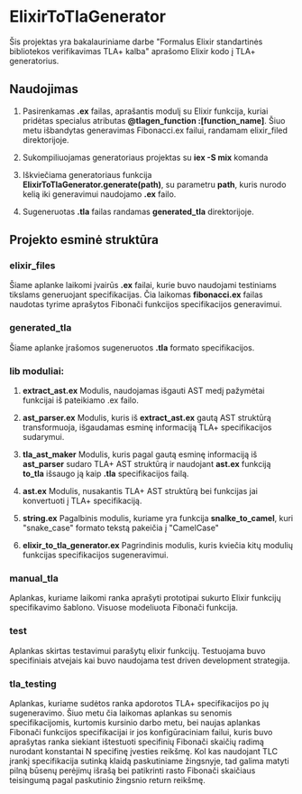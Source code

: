 # ElixirToTlaGenerator

Šis projektas yra bakalauriniame darbe "Formalus Elixir standartinės bibliotekos verifikavimas TLA+ kalba" aprašomo Elixir kodo į TLA+ generatorius. 

## Naudojimas
1. Pasirenkamas **.ex** failas, aprašantis modulį su Elixir funkcija, kuriai pridėtas
specialus atributas **@tlagen_function :[function_name]**. Šiuo metu išbandytas generavimas Fibonacci.ex failui, randamam elixir_filed direktorijoje. 

2. Sukompiliuojamas generatoriaus projektas su **iex -S mix** komanda

3. Iškviečiama generatoriaus funkcija **ElixirToTlaGenerator.generate(path)**, su parametru **path**, kuris nurodo kelią iki generavimui naudojamo **.ex** failo. 

4. Sugeneruotas **.tla** failas randamas **generated_tla** direktorijoje.

## Projekto esminė struktūra

### elixir_files

Šiame aplanke laikomi įvairūs **.ex** failai, kurie buvo naudojami testiniams tikslams generuojant specifikacijas. Čia laikomas **fibonacci.ex** failas naudotas tyrime aprašytos Fibonači funkcijos specifikacijos generavimui. 

### generated_tla

Šiame aplanke įrašomos sugeneruotos **.tla** formato specifikacijos. 

### lib moduliai:

1. **extract_ast.ex** 
Modulis, naudojamas išgauti AST medį pažymėtai funkcijai iš pateikiamo .ex failo. 

3. **ast_parser.ex**
Modulis, kuris iš **extract_ast.ex** gautą AST struktūrą transformuoja, išgaudamas esminę informaciją TLA+ specifikacijos sudarymui.

5. **tla_ast_maker**
Modulis, kuris pagal gautą esminę informaciją iš **ast_parser** sudaro TLA+ AST struktūrą ir naudojant **ast.ex** funkciją **to_tla** išsaugo ją kaip **.tla** specifikacijos failą. 

6. **ast.ex**
Modulis, nusakantis TLA+ AST struktūrą bei funkcijas jai konvertuoti į TLA+ specifikaciją. 

7.  **string.ex**
Pagalbinis modulis, kuriame yra funkcija **snalke_to_camel**, kuri "snake_case" formato tekstą pakeičia į "CamelCase"

8. **elixir_to_tla_generator.ex**
Pagrindinis modulis, kuris kviečia kitų modulių funkcijas specifikacijos sugeneravimui. 

### manual_tla

Aplankas, kuriame laikomi ranka aprašyti prototipai sukurto Elixir funkcijų specifikavimo šablono. Visuose modeliuota Fibonači funkcija. 

### test

Aplankas skirtas testavimui parašytų elixir funkcijų. Testuojama buvo specifiniais atvejais kai buvo naudojama test driven development strategija. 

### tla_testing

Aplankas, kuriame sudėtos ranka apdorotos TLA+ specifikacijos po jų sugeneravimo. Šiuo metu čia laikomas aplankas su senomis specifikacijomis, kurtomis kursinio darbo metu, bei naujas aplankas Fibonači funkcijos specifikacijai ir jos konfigūraciniam failui, kuris buvo aprašytas ranka siekiant ištestuoti specifinių Fibonači skaičių radimą nurodant konstantai N specifinę įvesties reikšmę. Kol kas naudojant TLC įrankį specifikacija sutinką klaidą paskutiniame žingsnyje, tad galima matyti pilną būsenų perėjimų išrašą bei patikrinti rasto Fibonači skaičiaus teisingumą pagal paskutinio žingsnio return reikšmę.  